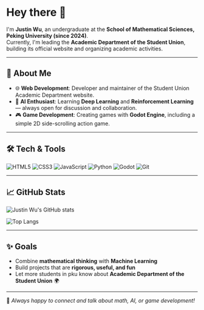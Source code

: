 # Hey there 👋

I'm **Justin Wu**, an undergraduate at the **School of Mathematical Sciences, Peking University (since 2024)**.  
Currently, I'm leading the **Academic Department of the Student Union**, building its official website and organizing academic activities.  

---

## 🚀 About Me
- 🌐 **Web Development**: Developer and maintainer of the Student Union Academic Department website.  
- 🤖 **AI Enthusiast**: Learning **Deep Learning** and **Reinforcement Learning** — always open for discussion and collaboration.  
- 🎮 **Game Development**: Creating games with **Godot Engine**, including a simple 2D side-scrolling action game.  

---

## 🛠️ Tech & Tools
![HTML5](https://img.shields.io/badge/-HTML5-E34F26?logo=html5&logoColor=white)
![CSS3](https://img.shields.io/badge/-CSS3-1572B6?logo=css3&logoColor=white)
![JavaScript](https://img.shields.io/badge/-JavaScript-F7DF1E?logo=javascript&logoColor=black)
![Python](https://img.shields.io/badge/-Python-3776AB?logo=python&logoColor=white)
![Godot](https://img.shields.io/badge/-Godot-478CBF?logo=godot-engine&logoColor=white)
![Git](https://img.shields.io/badge/-Git-F05032?logo=git&logoColor=white)

---

## 📈 GitHub Stats
![Justin Wu's GitHub stats](https://github-readme-stats.vercel.app/api?username=wjjpku&show_icons=true&theme=tokyonight)

![Top Langs](https://github-readme-stats.vercel.app/api/top-langs/?username=wjjpku&layout=compact&theme=tokyonight)

---

## ✨ Goals
- Combine **mathematical thinking** with **Machine Learning**  
- Build projects that are **rigorous, useful, and fun**  
- Let more students in pku know about **Academic Department of the Student Union**  🌍  

---

💬 *Always happy to connect and talk about math, AI, or game development!*
